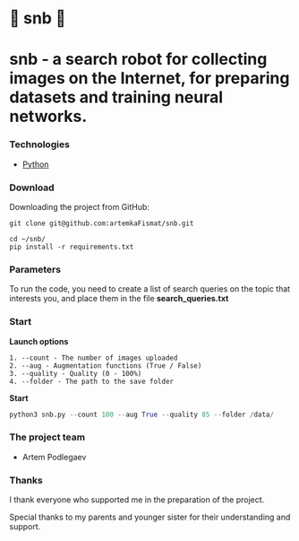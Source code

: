 # 🌟 snb 🌟
# snb - a search robot for collecting images on the Internet, for preparing datasets and training neural networks.

### Technologies
- [Python](https://www.python.org)

### Download
Downloading the project from GitHub:
``` git
git clone git@github.com:artemkaFismat/snb.git
```
```
cd ~/snb/
pip install -r requirements.txt
```
### Parameters
To run the code, you need to create a list of search queries on the topic that interests you, and place them in the file **search_queries.txt**
### Start
  **Launch options**
  ``` parametrs
  1. --count - The number of images uploaded
  2. --aug - Augmentation functions (True / False)
  3. --quality - Quality (0 - 100%)
  4. --folder - The path to the save folder
  ```
  **Start**
  ``` Python
  python3 snb.py --count 100 --aug True --quality 85 --folder /data/
  ```
### The project team 

- Artem Podlegaev

### Thanks
I thank everyone who supported me in the preparation of the project.

Special thanks to my parents and younger sister for their understanding and support.


